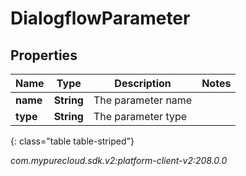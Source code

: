 # DialogflowParameter


## Properties

| Name | Type | Description | Notes |
| ------------ | ------------- | ------------- | ------------- |
| **name** | **String** | The parameter name |  |
| **type** | **String** | The parameter type |  |
{: class="table table-striped"}




_com.mypurecloud.sdk.v2:platform-client-v2:208.0.0_
